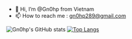 - 👋 Hi, I’m @Gn0hp from Vietnam
- 📫 How to reach me : gn0hp289@gmail.com

![Gn0hp's GitHub stats](https://github-readme-stats.vercel.app/api?username=Gn0hp&show_icons=true&theme=radical)
[![Top Langs](https://github-readme-stats.vercel.app/api/top-langs/?username=Gn0hp)](https://github.com/anuraghazra/github-readme-stats)

<!---
Gn0hp/Gn0hp is a ✨ special ✨ repository because its `README.md` (this file) appears on your GitHub profile.
You can click the Preview link to take a look at your changes.
--->

